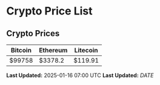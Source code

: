 # Crypto Price List

## Crypto Prices
| Bitcoin | Ethereum | Litecoin |
| ------- | -------- | -------- |
| $99758 | $3378.2 | $119.91 |
**Last Updated:** 2025-01-16 07:00 UTC
**Last Updated:** $DATE$
